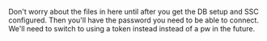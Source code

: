 Don't worry about the files in here until after you get the DB setup and SSC configured. Then you'll have the password you need to be able to connect.
We'll need to switch to using a token instead instead of a pw in the future.
